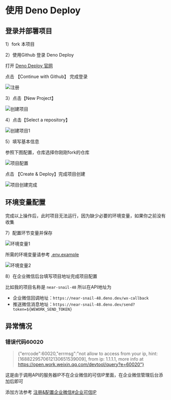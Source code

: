# 使用 Deno Deploy

## 登录并部署项目

1）fork 本项目

2）使用Github 登录 Deno Deploy

打开 [Deno Deploy 官网](https://dash.deno.com/login?redirect=%2Fprojects)

点击 【Continue with Github】 完成登录

![注册](/assets/deno-deploy-1.png)

3）点击【New Project】

![创建项目](/assets/deno-deploy-2.png)

4）点击【Select a repository】

![创建项目1](/assets/deno-deploy-3.png)

5）填写基本信息

参照下图配置，仓库选择你刚刚fork的仓库

![项目配置](/assets/deno-deploy-4.png)

点击 【Create & Deploy】完成项目创建

![项目创建完成](/assets/deno-deploy-5.png)

## 环境变量配置

完成以上操作后，此时项目无法运行，因为缺少必要的环境变量，如果你之前没有收集

7）配置环节变量并保存

![环境变量1](/assets/deno-deploy-6.png)

所需的环境变量请参考 [.env.example](/.env.example)

![环境变量2](/assets/deno-deploy-7.png)

8）在企业微信后台填写项目地址完成项目配置

比如我的项目名称是 `near-snail-48` 所以在API地址为

- 企业微信回调地址：`https://near-snail-48.deno.dev/wx-callback`
- 推送微信消息地址：`https://near-snail-48.deno.dev/send?token=${WEWORK_SEND_TOKEN}`

## 异常情况

### 错误代码60020

> {"errcode":60020,"errmsg":"not allow to access from your ip, hint:
> [1688229570612130651539009], from ip: 1.1.1.1, more info at
> https://open.work.weixin.qq.com/devtool/query?e=60020"}

这是由于调用API的服务器IP不在企业微信的可信IP里面，在企业微信管理后台添加后即可

添加方法参考 [注册&配置企业微信#企业可信IP](/docs/config-wework.md#企业可信IP)
